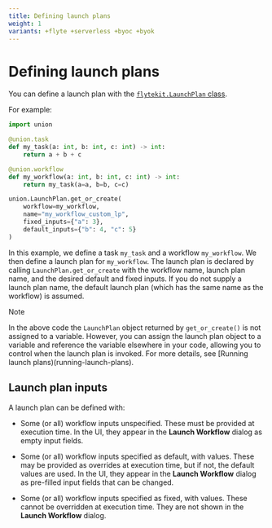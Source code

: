 ```yaml
---
title: Defining launch plans
weight: 1
variants: +flyte +serverless +byoc +byok
---
```


# Defining launch plans

You can define a launch plan with the [`flytekit.LaunchPlan` class](https://docs.flyte.org/en/latest/api/flytekit/generated/flytekit.LaunchPlan.html#flytekit.LaunchPlan).

For example:

```python
import union

@union.task
def my_task(a: int, b: int, c: int) -> int:
    return a + b + c

@union.workflow
def my_workflow(a: int, b: int, c: int) -> int:
    return my_task(a=a, b=b, c=c)

union.LaunchPlan.get_or_create(
    workflow=my_workflow,
    name="my_workflow_custom_lp",
    fixed_inputs={"a": 3},
    default_inputs={"b": 4, "c": 5}
)
```

In this example, we define a task `my_task` and a workflow `my_workflow`.
We then define a launch plan for `my_workflow`.
The launch plan is declared by calling `LaunchPlan.get_or_create` with the workflow name, launch plan name, and the desired default and fixed inputs. If you do not supply a launch plan name, the default launch plan (which has the same name as the workflow) is assumed.

> [!NOTE]
> In the above code the `LaunchPlan` object returned by `get_or_create()` is not assigned to a variable.
> However, you can assign the launch plan object to a variable and reference the variable elsewhere in your code, allowing you to control when the launch plan is invoked. For more details, see [Running launch plans)(running-launch-plans).

## Launch plan inputs

A launch plan can be defined with:

* Some (or all) workflow inputs unspecified.
  These must be provided at execution time.
  In the UI, they appear in the **Launch Workflow** dialog as empty input fields.

* Some (or all) workflow inputs specified as default, with values.
  These may be provided as overrides at execution time, but if not, the default values are used.
  In the UI, they appear in the **Launch Workflow** dialog as pre-filled input fields that can be changed.

* Some (or all) workflow inputs specified as fixed, with values.
  These cannot be overridden at execution time.
  They are not shown in the **Launch Workflow** dialog.

